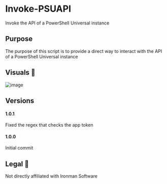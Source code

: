 # Invoke-PSUAPI
Invoke the API of a PowerShell Universal instance

## Purpose

The purpose of this script is to provide a direct way to interact with the API of a PowerShell Universal instance

## Visuals 👀

![image](https://user-images.githubusercontent.com/537287/168902731-bece4b5b-3c6d-440f-ab51-954c484e99fe.png)

## Versions


#### 1.0.1

Fixed the regex that checks the app token


#### 1.0.0

Initial commit


## Legal 🦉

Not directly affiliated with Ironman Software
